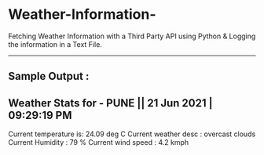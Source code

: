 # Weather-Information-
Fetching  Weather Information with a Third Party API using Python &amp; Logging the information in a Text File.

-----------------------------------------------------------------------------------------------------------------------------------------------------------------------------------



Sample Output :
-------------------------------------------------------------
Weather Stats for - PUNE  || 21 Jun 2021 | 09:29:19 PM
-------------------------------------------------------------
Current temperature is: 24.09 deg C
Current weather desc  : overcast clouds
Current Humidity      : 79 %
Current wind speed    : 4.2 kmph


